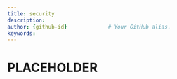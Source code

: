 ```yaml
---
title: security       
description:                    
author: {github-id}             # Your GitHub alias.
keywords:
---
```


# PLACEHOLDER
